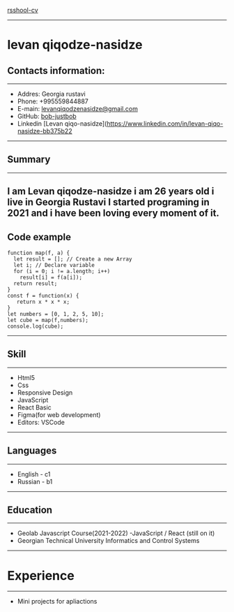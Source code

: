 [rsshool-cv](https://app.rs.school)

---

# levan qiqodze-nasidze

## Contacts information:
--- 
- Addres: Georgia rustavi
- Phone: +995559844887
- E-main: [levanqiqodzenasidze@gmail.com](mailto:levanqiqodzenasidze@gmail.com)
- GitHub: [bob-justbob](https://github.com/bob-justbob)
- Linkedin [Levan qiqo-nasidze](https://www.linkedin.com/in/levan-qiqo-nasidze-bb375b22
---
## Summary 
---
I am Levan qiqodze-nasidze i am 26 years old i live in Georgia Rustavi I started programing in 2021  and i have been loving every moment of it.
---
## Code example
```
function map(f, a) {
  let result = []; // Create a new Array
  let i; // Declare variable
  for (i = 0; i != a.length; i++)
    result[i] = f(a[i]);
  return result;
}
const f = function(x) {
   return x * x * x;
}
let numbers = [0, 1, 2, 5, 10];
let cube = map(f,numbers);
console.log(cube);
```
---
## Skill
---
* Html5
* Css
* Responsive Design
* JavaScript
* React Basic
* Figma(for web development)
* Editors: VSCode

---
## Languages
---
* English - c1
* Russian - b1  

---
## Education
---
* Geolab Javascript Course(2021-2022) -JavaScript / React (still on it)
* Georgian Technical University Informatics and Control Systems

---
# Experience
---
* Mini projects for apliactions


